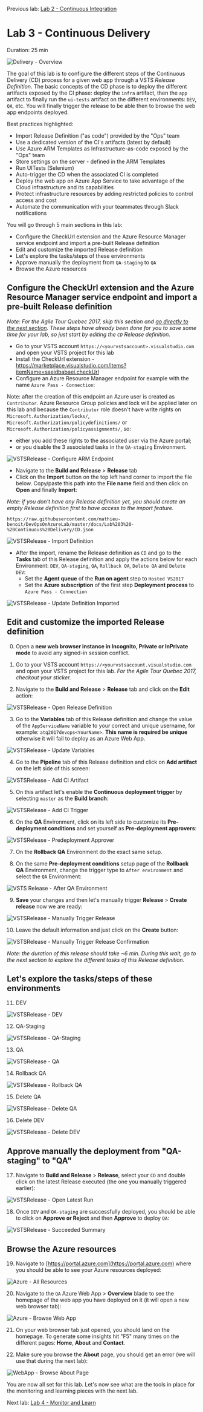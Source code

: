 Previous lab: [Lab 2 - Continuous Integration](../Lab%202%20-%20Continuous%20Integration/README.md)

# Lab 3 - Continuous Delivery

Duration: 25 min

![Delivery - Overview](./imgs/Delivery-Overview.PNG)

The goal of this lab is to configure the different steps of the Continuous Delivery (CD) process for a given web app through a VSTS *Release Definition*. The basic concepts of the CD phase is to deploy the different artifacts exposed by the CI phase: deploy the `infra` artifact, then the `app` artifact to finally run the `ui-tests` artifact on the different environments: `DEV`, `QA`, etc. You will finally trigger the release to be able then to browse the web app endpoints deployed. 

Best practices highlighted:

- Import Release Definition ("as code") provided by the "Ops" team
- Use a dedicated version of the CI's artifacts (latest by default)
- Use Azure ARM Templates as Infrastructure-as-code exposed by the "Ops" team
- Store settings on the server - defined in the ARM Templates
- Run UITests (Selenium)
- Auto-trigger the CD when the associated CI is completed
- Deploy the web app on Azure App Service to take advantage of the Cloud infrastructure and its capabilities
- Protect infrastructure resources by adding restricted policies to control access and cost
- Automate the communication with your teammates through Slack notifications

You will go through 5 main sections in this lab:

- Configure the CheckUrl extension and the Azure Resource Manager service endpoint and import a pre-built Release definition
- Edit and customize the imported Release definition
- Let's explore the tasks/steps of these environments
- Approve manually the deployment from `QA-staging` to `QA`
- Browse the Azure resources

## Configure the CheckUrl extension and the Azure Resource Manager service endpoint and import a pre-built Release definition

*Note: For the Agile Tour Quebec 2017, skip this section and [go directly to the next section](#edit-and-customize-the-imported-release-definition). These steps have already been done for you to save some time for your lab, so just start by editing the `CD` Release definition.*

- Go to your VSTS account `https://<yourvstsaccount>.visualstudio.com` and open your VSTS project for this lab
- Install the CheckUrl extension - https://marketplace.visualstudio.com/items?itemName=saeidbabaei.checkUrl
- Configure an Azure Resource Manager endpoint for example with the name `Azure Pass - Connection`:

Note: after the creation of this endpoint an Azure user is created as `Contributor`. Azure Resource Group policies and lock will be applied later on this lab and because the `Contributor` role doesn't have write rights on `Microsoft.Authorization/locks/`, `Microsoft.Authorization/policydefinitions/` or `Microsoft.Authorization/policyassignments/`, so:
- either you add these rights to the associated user via the Azure portal;
- or you disable the 3 associated tasks in the `QA-staging` Environment.

![VSTSRelease - Configure ARM Endpoint](./imgs/VSTSRelease-ConfigureARMEndpoint.PNG)

- Navigate to the **Build and Release** > **Release** tab
- Click on the **Import** button on the top left hand corner to import the file below. Copy/paste this path into the **File name** field and then click on **Open** and finally **Import**:

*Note: if you don't have any Release definition yet, you should create an empty Release definition first to have access to the import feature.*

`
https://raw.githubusercontent.com/mathieu-benoit/DevOpsOnAzureLab/master/docs/Lab%203%20-%20Continuous%20Delivery/CD.json
`

![VSTSRelease - Import Definition](./imgs/VSTSRelease-ImportDefinition.PNG)

- After the import, rename the Release definition as `CD` and go to the **Tasks** tab of this Release definition and apply the actions below for each Environment: `DEV`, `QA-staging`, `QA`, `Rollback QA`, `Delete QA` and `Delete DEV`:
  - Set the **Agent queue** of the **Run on agent** step to `Hosted VS2017`
  - Set the **Azure subscription** of the first step **Deployment process** to `Azure Pass - Connection`

![VSTSRelease - Update Definition Imported](./imgs/VSTSRelease-UpdateDefinitionImported.PNG)

## Edit and customize the imported Release definition

0. Open a **new web browser instance in Incognito, Private or InPrivate mode** to avoid any signed-in session conflict.
1. Go to your VSTS account `https://<yourvstsaccount.visualstudio.com` and open your VSTS project for this lab. *For the Agile Tour Quebec 2017, checkout your sticker.*

2. Navigate to the **Build and Release** > **Release** tab and click on the **Edit** action:

![VSTSRelease - Open Release Definition](./imgs/VSTSRelease-OpenReleaseDefinition.PNG)

3. Go to the **Variables** tab of this Release definition and change the value of the `AppServiceName` variable to your correct and unique username, for example: `atq2017devops<YourName>`. **This name is required be unique** otherwise it will fail to deploy as an Azure Web App.

![VSTSRelease - Update Variables](./imgs/VSTSRelease-UpdateVariables.PNG)

4. Go to the **Pipeline** tab of this Release definition and click on **Add artifact** on the left side of this screen:

![VSTSRelease - Add CI Artifact](./imgs/VSTSRelease-AddCIArtifact.PNG)

5. On this artifact let's enable the **Continuous deployment trigger** by selecting `master` as the **Build branch**:

![VSTSRelease - Add CI Trigger](./imgs/VSTSRelease-AddCITrigger.PNG)

6. On the **QA** Environment, click on its left side to customize its **Pre-deployment conditions** and set yourself as **Pre-deployment approvers**:

![VSTSRelease - Predeployment Approver](./imgs/VSTSRelease-PredeploymentApprover.PNG)

7. On the **Rollback QA** Environment do the exact same setup.

8. On the same **Pre-deployment conditions** setup page of the **Rollback QA** Environment, change the trigger type to `After environment` and select the `QA` Environment:

![VSTS Release - After QA Environment](./imgs/VSTSRelease-AfterQAEnvironment.PNG)

9. **Save** your changes and then let's manually trigger **Release** > **Create release** now we are ready:

![VSTSRelease - Manually Trigger Release](./imgs/VSTSRelease-ManuallyTriggerRelease.PNG)

10. Leave the default information and just click on the **Create** button:

![VSTSRelease - Manually Trigger Release Confirmation](./imgs/VSTSRelease-ManuallyTriggerReleaseConfirmation.PNG)

*Note: the duration of this release should take ~6 min. During this wait, go to the next section to explore the different tasks of this Release definition.*

## Let's explore the tasks/steps of these environments

11. DEV

![VSTSRelease - DEV](./imgs/VSTSRelease-DEV.PNG)

12. QA-Staging

![VSTSRelease - QA-Staging](./imgs/VSTSRelease-QAStaging.PNG)

13. QA

![VSTSRelease - QA](./imgs/VSTSRelease-QA.PNG)

14. Rollback QA

![VSTSRelease - Rollback QA](./imgs/VSTSRelease-RollbackQA.PNG)

15. Delete QA

![VSTSRelease - Delete QA](./imgs/VSTSRelease-DeleteQA.PNG)

16. Delete DEV

![VSTSRelease - Delete DEV](./imgs/VSTSRelease-DeleteDEV.PNG)

## Approve manually the deployment from "QA-staging" to "QA"

17. Navigate to **Build and Release** > **Release**, select your `CD` and double click on the latest Release executed (the one you manually triggered earlier):

![VSTSRelease - Open Latest Run](./imgs/VSTSRelease-OpenLatestRun.PNG)

18. Once `DEV` and `QA-staging` are successfully deployed, you should be able to click on **Approve or Reject** and then **Approve** to deploy `QA`:

![VSTSRelease - Succeeded Summary](./imgs/VSTSRelease-SucceededSummary.PNG)

## Browse the Azure resources

19. Navigate to [https://portal.azure.com](https://portal.azure.com) where you should be able to see your Azure resources deployed:

![Azure - All Resources](./imgs/Azure-AllResources.PNG)

20. Navigate to the `QA` Azure Web App > **Overview** blade to see the homepage of the web app you have deployed on it (it will open a new web browser tab):

![Azure - Browse Web App](./imgs/Azure-BrowseWebApp.PNG)

21. On your web browser tab just opened, you should land on the homepage. To generate some insights hit "F5" many times on the different pages: **Home**, **About** and **Contact**. 

22. Make sure you browse the **About** page, you should get an error (we will use that during the next lab):

![WebApp - Browse About Page](./imgs/WebApp-BrowseAboutPage.PNG)

You are now all set for this lab. Let's now see what are the tools in place for the monitoring and learning pieces with the next lab.

Next lab: [Lab 4 - Monitor and Learn](../Lab%204%20-%20Monitor%20and%20Learn/README.md)